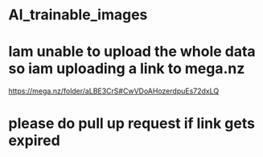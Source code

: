 # AI_trainable_images
# Iam unable to upload the whole data so iam uploading a link to mega.nz
https://mega.nz/folder/aLBE3CrS#CwVDoAHozerdpuEs72dxLQ

# please do pull up request if link gets expired
